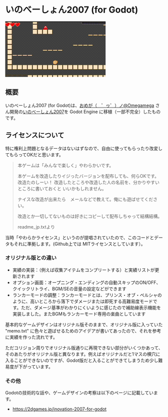 # いのべーしょん2007 (for Godot)

![いのべーしょん2007 for Godot](./docs/ino.gif)

## 概要
いのべーしょん2007 (for Godot)は、[おめが（　゜ヮ゜）ノ@Omegamega](https://twitter.com/Omegamega) さん開発の[いのべーしょん2007](http://o-mega.sakura.ne.jp/product/ino.html)を Godot Engine に移植（一部不完全）したものです。

## ライセンスについて

特に権利上問題となるデータはないはずなので、自由に使ってもらったり改変してもらってOKだと思います。

> 本ゲームは「みんなで楽しく」やわらかいです。
> 
> 本ゲームを改造したりイジったバージョンを配布しても、何らOKです。改造たのしーい！
> 改造したところや改造した人の名前を、分かりやすいところに書いておくと
> いいかもしれません。
> 
> ナイスな改造が出来たら　メールなどで教えて。俺にも遊ばせてください。
> 
> 改造とか一切してないものは好きにコピーして配布しちゃって結構結構。
> 
> readme_jp.txtより


当時「やわらかライセンス」というのが提唱されていたので、このコードとデータもそれに準拠します。(Github上では MITライセンスとしています）。

### オリジナル版との違い

* 実績の実装：（例えば収集アイテムをコンプリートする）と実績リストが更新されます
* オプション画面：オープニング・エンディングの自動スキップのON/OFF、クイックリトライ、BGM/SEの音量の設定などができます
* ランカーモードの調整：ランカーモードとは、プリンス・オブ・ペルシャのように、高いところから落下でダメージまたは即死する高難易度モードです。ただ、ダメージ基準がわかりにくいように感じたので補助線表示機能を実装しました。またBGMもランカーモード専用の楽曲としています

基本的なゲームデザインはオリジナル版そのままで、オリジナル版に入っていた "memo.txt" に色々と遊ばせるためのアイデアが書いてあったので、それを参考に実績を作った流れです。

ただコリジョン周りでオリジナル版通りに再現できない部分がいくつかあって、そのあたりがオリジナル版と異なります。例えばオリジナルだと1マスの横穴に入ることができないのですが、Godot版だと入ることができてしまうため少し難易度が下がっています。

### その他

Godotの技術的な話や、ゲームデザインの考察は以下のページに記載しています。

* https://2dgames.jp/inovation-2007-for-godot

